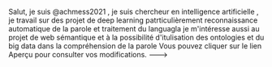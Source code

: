 Salut, je suis @achmess2021 , je suis chercheur en intelligence artificielle , je travail sur des projet de deep learning patrticulièrement reconnaissance automatique de la parole et traitement du languagla 
je m'intéresse aussi au projet de web sémantique et à la possibilité d'itulisation des ontologies et du big data dans la compréhension de la parole Vous pouvez cliquer sur le lien Aperçu pour consulter vos modifications. --->
